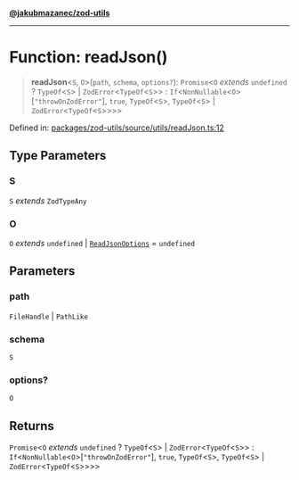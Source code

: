 [**@jakubmazanec/zod-utils**](../README.md)

---

# Function: readJson()

> **readJson**\<`S`, `O`\>(`path`, `schema`, `options?`): `Promise`\<`O` _extends_ `undefined` ?
> `TypeOf`\<`S`\> \| `ZodError`\<`TypeOf`\<`S`\>\> :
> `If`\<`NonNullable`\<`O`\>\[`"throwOnZodError"`\], `true`, `TypeOf`\<`S`\>, `TypeOf`\<`S`\> \|
> `ZodError`\<`TypeOf`\<`S`\>\>\>\>

Defined in:
[packages/zod-utils/source/utils/readJson.ts:12](https://github.com/jakubmazanec/tools/blob/acfa246dbb1035f65efb7fa114167a3cbefca108/packages/zod-utils/source/utils/readJson.ts#L12)

## Type Parameters

### S

`S` _extends_ `ZodTypeAny`

### O

`O` _extends_ `undefined` \| [`ReadJsonOptions`](../interfaces/ReadJsonOptions.md) = `undefined`

## Parameters

### path

`FileHandle` | `PathLike`

### schema

`S`

### options?

`O`

## Returns

`Promise`\<`O` _extends_ `undefined` ? `TypeOf`\<`S`\> \| `ZodError`\<`TypeOf`\<`S`\>\> :
`If`\<`NonNullable`\<`O`\>\[`"throwOnZodError"`\], `true`, `TypeOf`\<`S`\>, `TypeOf`\<`S`\> \|
`ZodError`\<`TypeOf`\<`S`\>\>\>\>
